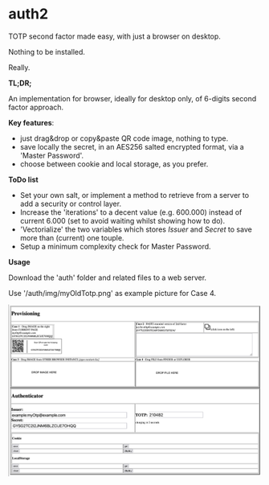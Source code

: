 # auth2

TOTP second factor made easy, with just a browser on desktop.

Nothing to be installed.

Really.


**TL;DR;**

An implementation for browser, ideally for desktop only, of 6-digits second factor approach.


**Key features**:
  * just drag&drop or copy&paste QR code image, nothing to type.
  * save locally the secret, in an AES256 salted encrypted format, via a 'Master Password'.
  * choose between cookie and local storage, as you prefer.


**ToDo list**
 * Set your own salt, or implement a method to retrieve from a server to add a security or control layer.
 * Increase the 'iterations' to a decent value (e.g. 600.000) instead of current 6.000 (set to avoid waiting whilst showing how to do).
 * 'Vectorialize' the two variables which stores _Issuer_ and _Secret_ to save more than (current) one touple.
 * Setup a minimum complexity check for Master Password.


**Usage**

Download the 'auth' folder and related files to a web server.

Use '/auth/img/myOldTotp.png' as example picture for Case 4.

![alt text](https://github.com/giovannicandotti/auth2/blob/main/demo.png?raw=true)

